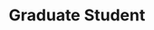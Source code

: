 ---
name: "Tim Yu"
image: "https://research.fredhutch.org/content/stripe/bloom/en/members/_jcr_content/par/labmember_1874078203/image.img.png/1635439265387.png"
title: "Graduate Student"
category: "Grad Students"
links:
  - link: "https://github.com/timcyu"
    icon: "github"
  - link: "https://www.linkedin.com/in/timyu316/"
    icon: "linkedin"
---